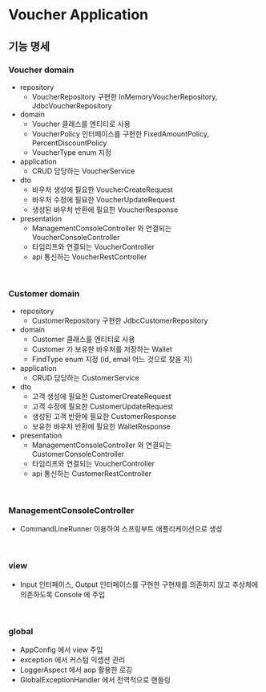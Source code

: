 # Voucher Application

## 기능 명세

### Voucher domain

- repository
  - VoucherRepository 구현한 InMemoryVoucherRepository, JdbcVoucherRepository
- domain
  - Voucher 클래스를 엔티티로 사용
  - VoucherPolicy 인터페이스를 구현한 FixedAmountPolicy, PercentDiscountPolicy
  - VoucherType enum 지정
- application
  - CRUD 담당하는 VoucherService
- dto
  - 바우처 생성에 필요한 VoucherCreateRequest
  - 바우처 수정에 필요한 VoucherUpdateRequest
  - 생성된 바우처 반환에 필요한 VoucherResponse
- presentation
  - ManagementConsoleController 와 연결되는 VoucherConsoleController
  - 타임리프와 연결되는 VoucherController
  - api 통신하는 VoucherRestController

<br>

### Customer domain

- repository
  - CustomerRepository 구현한 JdbcCustomerRepository
- domain
  - Customer 클래스를 엔티티로 사용
  - Customer 가 보유한 바우처를 저장하는 Wallet
  - FindType enum 지정 (id, email 어느 것으로 찾을 지)
- application
  - CRUD 담당하는 CustomerService
- dto
  - 고객 생성에 필요한 CustomerCreateRequest
  - 고객 수정에 필요한 CustomerUpdateRequest
  - 생성된 고객 반환에 필요한 CustomerResponse
  - 보유한 바우처 반환에 필요한 WalletResponse
- presentation
  - ManagementConsoleController 와 연결되는 CustomerConsoleController
  - 타임리프와 연결되는 VoucherController
  - api 통신하는 CustomerRestController

<br>

### ManagementConsoleController

- CommandLineRunner 이용하여 스프링부트 애플리케이션으로 생성

<br>

### view

- Input 인터페이스, Output 인터페이스를 구현한 구현체를 의존하지 않고 추상체에 의존하도록 Console 에 주입

<br>

### global

- AppConfig 에서 view 주입
- exception 에서 커스텀 익셉션 관리
- LoggerAspect 에서 aop 활용한 로깅
- GlobalExceptionHandler 에서 전역적으로 핸들링
